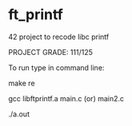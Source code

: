 # ft_printf
42 project to recode libc printf

PROJECT GRADE: 111/125 

To run type in command line:

make re

gcc libftprintf.a main.c (or) main2.c

./a.out
